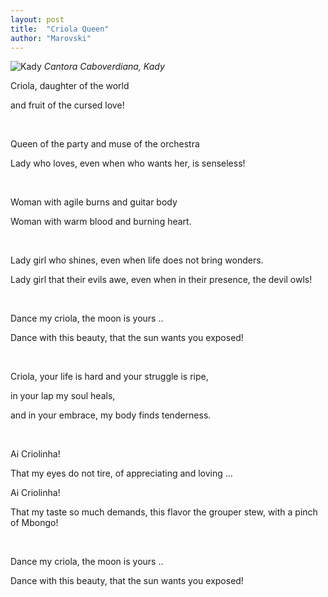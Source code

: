 ```yaml
---
layout: post
title:  "Criola Queen"
author: "Marovski"
---
```

![Kady](https://dtudo1pouco.com/wp-content/uploads/Kady-696x696.jpg )
_Cantora Caboverdiana, Kady_

<p>Criola, daughter of the world</p>
<p> and fruit of the cursed love! </p>
<br>
<p>Queen of the party and muse of the orchestra</p>
<p>Lady who loves, even when who wants her, is senseless!</p>
<br>

<p>Woman with agile burns and guitar body
<p>Woman with warm blood and burning heart.</p>
<br>
<p>Lady girl who shines, even when life does not bring wonders.</p>
<p>Lady girl that their evils awe, even when in their presence, the devil owls!</p>
<br>
<p>Dance my criola, the moon is yours .. </p>
<p>Dance with this beauty, that the sun wants you exposed!</p>
<br>
<p>Criola, your life is hard and your struggle is ripe, </p>
 <p> in your lap my soul heals, </p>
    <p>and in your embrace, my body finds tenderness.</p>
<br>
<p>Ai Criolinha!</p>
<p>That my eyes do not tire, of appreciating and loving ...</p>
<p>Ai Criolinha!</p>
<p>That my taste so much demands, this flavor the grouper stew, with a pinch of Mbongo!</p>

<br>
<p>Dance my criola, the moon is yours .. </p>
<p>Dance with this beauty, that the sun wants you exposed!</p>



